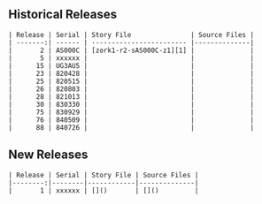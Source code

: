 
## Historical Releases

    | Release | Serial | Story File               | Source Files |
    | -------:| ------ | ------------------------ |--------------|
    |       2 | AS000C | [zork1-r2-sAS000C-z1][1] |              |
    |       5 | xxxxxx |                          |              |
    |      15 | UG3AU5 |                          |              |
    |      23 | 820428 |                          |              |
    |      25 | 820515 |                          |              |
    |      26 | 820803 |                          |              |
    |      28 | 821013 |                          |              |
    |      30 | 830330 |                          |              |
    |      75 | 830929 |                          |              |
    |      76 | 840509 |                          |              |
    |      88 | 840726 |                          |              |

[1]: https://eblong.com/infocom/gamefiles/zork1-r2-sAS000C.z1

## New Releases

    | Release | Serial | Story File | Source Files |
    |--------:|--------|------------|--------------|
    |       1 | xxxxxx | []()       | []()         |